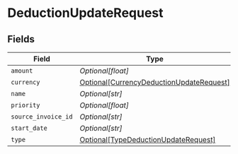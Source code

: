 # DeductionUpdateRequest


## Fields

| Field                                                                                             | Type                                                                                              | Required                                                                                          | Description                                                                                       |
| ------------------------------------------------------------------------------------------------- | ------------------------------------------------------------------------------------------------- | ------------------------------------------------------------------------------------------------- | ------------------------------------------------------------------------------------------------- |
| `amount`                                                                                          | *Optional[float]*                                                                                 | :heavy_minus_sign:                                                                                | N/A                                                                                               |
| `currency`                                                                                        | [Optional[CurrencyDeductionUpdateRequest]](../../models/shared/currencydeductionupdaterequest.md) | :heavy_minus_sign:                                                                                | N/A                                                                                               |
| `name`                                                                                            | *Optional[str]*                                                                                   | :heavy_minus_sign:                                                                                | N/A                                                                                               |
| `priority`                                                                                        | *Optional[float]*                                                                                 | :heavy_minus_sign:                                                                                | N/A                                                                                               |
| `source_invoice_id`                                                                               | *Optional[str]*                                                                                   | :heavy_minus_sign:                                                                                | N/A                                                                                               |
| `start_date`                                                                                      | *Optional[str]*                                                                                   | :heavy_minus_sign:                                                                                | N/A                                                                                               |
| `type`                                                                                            | [Optional[TypeDeductionUpdateRequest]](../../models/shared/typedeductionupdaterequest.md)         | :heavy_minus_sign:                                                                                | N/A                                                                                               |